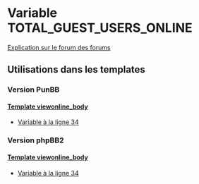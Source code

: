 # Variable TOTAL_GUEST_USERS_ONLINE
[Explication sur le forum des forums](http://forum.forumactif.com/t294113-listing-des-variables#TOTAL_GUEST_USERS_ONLINE)

## Utilisations dans les templates

### Version PunBB

#### [Template viewonline_body](punbb/viewonline_body.md)
* [Variable à la ligne 34](../punbb/viewonline_body.tpl#L34)

### Version phpBB2

#### [Template viewonline_body](subsilver/viewonline_body.md)
* [Variable à la ligne 34](../subsilver/viewonline_body.tpl#L34)